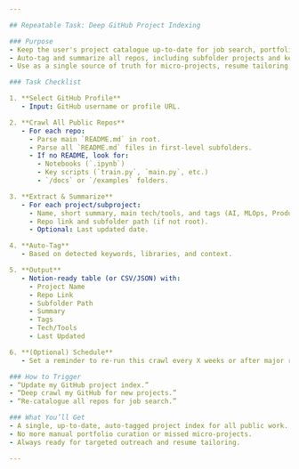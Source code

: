 ```yaml
---

## Repeatable Task: Deep GitHub Project Indexing

### Purpose
- Keep the user's project catalogue up-to-date for job search, portfolio, and outreach.
- Auto-tag and summarize all repos, including subfolder projects and key scripts.
- Use as a single source of truth for micro-projects, resume tailoring, and outreach.

### Task Checklist

1. **Select GitHub Profile**
   - Input: GitHub username or profile URL.

2. **Crawl All Public Repos**
   - For each repo:
     - Parse main `README.md` in root.
     - Parse all `README.md` files in first-level subfolders.
     - If no README, look for:
       - Notebooks (`.ipynb`)
       - Key scripts (`train.py`, `main.py`, etc.)
       - `/docs` or `/examples` folders.

3. **Extract & Summarize**
   - For each project/subproject:
     - Name, short summary, main tech/tools, and tags (AI, MLOps, Product, Research, etc.).
     - Repo link and subfolder path (if not root).
     - Optional: Last updated date.

4. **Auto-Tag**
   - Based on detected keywords, libraries, and context.

5. **Output**
   - Notion-ready table (or CSV/JSON) with:
     - Project Name
     - Repo Link
     - Subfolder Path
     - Summary
     - Tags
     - Tech/Tools
     - Last Updated

6. **(Optional) Schedule**
   - Set a reminder to re-run this crawl every X weeks or after major repo updates.

### How to Trigger
- “Update my GitHub project index.”
- “Deep crawl my GitHub for new projects.”
- “Re-catalogue all repos for job search.”

### What You’ll Get
- A single, up-to-date, auto-tagged project index for all public work.
- No more manual portfolio curation or missed micro-projects.
- Always ready for targeted outreach and resume tailoring.

---
```

